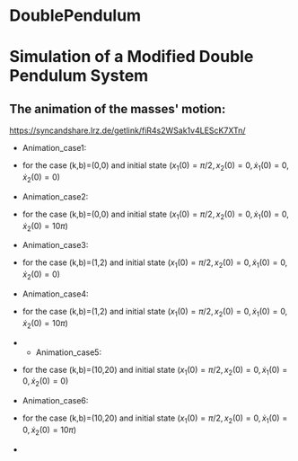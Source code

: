 # DoublePendulum

# Simulation of a Modified Double Pendulum System

## The animation of the masses' motion:
https://syncandshare.lrz.de/getlink/fiR4s2WSak1v4LEScK7XTn/

- Animation_case1:
- for the case (k,b)=(0,0) and initial state ($x_1(0)=\pi/2,x_2(0)=0,\dot{x}_1(0)=0,\dot{x}_2(0)=0$)
- Animation_case2:
- for the case (k,b)=(0,0) and initial state ($x_1(0)=\pi/2,x_2(0)=0,\dot{x}_1(0)=0,\dot{x}_2(0)=10\pi$)

- Animation_case3:
- for the case (k,b)=(1,2) and initial state ($x_1(0)=\pi/2,x_2(0)=0,\dot{x}_1(0)=0,\dot{x}_2(0)=0$)
- Animation_case4:
- for the case (k,b)=(1,2) and initial state ($x_1(0)=\pi/2,x_2(0)=0,\dot{x}_1(0)=0,\dot{x}_2(0)=10\pi$)

- - Animation_case5:
- for the case (k,b)=(10,20) and initial state ($x_1(0)=\pi/2,x_2(0)=0,\dot{x}_1(0)=0,\dot{x}_2(0)=0$)
- Animation_case6:
- for the case (k,b)=(10,20) and initial state ($x_1(0)=\pi/2,x_2(0)=0,\dot{x}_1(0)=0,\dot{x}_2(0)=10\pi$)

- 
